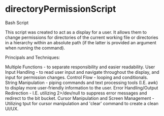# directoryPermissionScript
Bash Script

This script was created to act as a display for a user. It allows them to change permissions for directories of the current working file or directories in a hierarchy within an absolute path (if the latter is provided an argument when running the command).

Principals and Techniques:

Multiple Functions - to separate responsibility and easier readability.
User Input Handling - to read user input and navigate throughout the display, and input for permission changes.
Control Flow - looping and conditionals.
String Manipulation - piping commands and text processing tools (I.E. awk) to display more user-friendly information to the user.
Error Handling/Output Redirection - I.E. utilizing 2>/dev/null to suppress error messages and redirect to the bit bucket.
Cursor Manipulation and Screen Management - Utilizing tput for cursor manipulation and 'clear' command to create a clean UI/UX.
